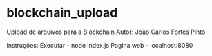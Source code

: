 # blockchain_upload
Upload de arquivos para a Blockchain
Autor: João Carlos Fortes Pinto

Instruções:
Executar - node index.js
Pagina web - localhost:8080

